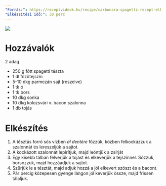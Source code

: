 ```yaml
---
"Forrás:": https://receptvideok.hu/recipe/carbonara-spagetti-recept-elkeszitese-videoval/
"Elkészítési idő:": 30 perc
---
```

![](creamy_carbonara.jpg)
# Hozzávalók
<span data-qty-parse>2 adag</span>
- 250 g főtt spagetti tészta
- 1 dl főzőtejszín
- 5-10 dkg parmezán sajt (reszelve)
- 1 tk ó
- 1 tk bors
- 10 dkg sonka
- 10 dkg kolozsvári v. bacon szalonna
- 1 db tojás
# Elkészítés
1. A tésztás forró sós vízben *al dentére* főzzük, közben felkockázzuk a szalonnát és lereszeljük a sajtot.
2. A kockázott szalonnát lepirítjuk, majd leöntjük a zsírját
3. Egy kisebb tálban felverjük a tojást és elkeverjük a tejszínnel. Sózzuk, borsozzuk, majd hozzáadjuk a sajtot.
4. Szűrjük le a tésztát, majd adjuk hozzá a jól elkevert szószt és a bacont.
5. Pár percig közepesen gyenge lángon jól keverjük össze, majd frissen tálaljuk.